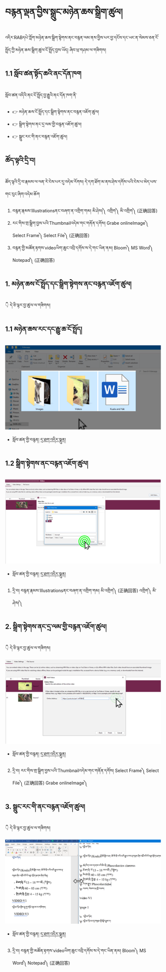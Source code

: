 # བརྙན་ལྡན་བྱིས་སྒྲུང་མཉེན་ཆས་སྒྲིག་ཚུལ།

འདིར་RABདཔེ་ཀློག་མཉེན་ཆས་སྒྲིག་སྟེགས་ནང་བརྙན་ལམ་ནས་བྱིས་པར་བྱ་དངོས་དང་ཡང་ན་སེམས་ཅན་ངོ་སྤྲོད་ཀྱི་མཉེན་ཆས་སྒྲིག་ཚུལ་ངོ་སྤྲོད་བྱས་ཡོད། ཞིབ་ཕྲ་གཤམ་ལ་གཟིགས།

## 1.1 སློབ་ཚན་སྟོད་ཆའི་ནང་དོན་ཁག

སློབ་ཚན་འདིའི་ནང་ངོ་སྤྲོད་བྱ་རྒྱུའི་ནང་དོན་ཁག་ནི་

- 👉 མཉེན་ཆས་ངོ་སྤྲོད་དང་སྒྲིག་སྟེགས་ནང་བརྙན་འཇོག་ཚུལ།
- 👉 སྒྲིག་སྟེགས་ནང་དྲ་ལམ་གྱི་བརྙན་འཇོག་ཚུལ།
- 👉 སྒྲུང་རང་གི་ནང་བརྙན་འཇོག་ཚུལ།

## ཚོད་ལྟའི་དྲི་བ།

ཚོད་ལྟའི་དྲི་བ་རྣམས་ལ་ལན་རེ་ངེས་པར་དུ་འདེམ་རོགས། དེ་དག་ཐོག་མ་ནས་ཤེས་དགོས་པའི་ངེས་པ་མེད་པས་གང་རུང་ཞིག་འདེམ་ཆོག

1. བརྙན་རྣམས་Illustrationsནང་བཞག་ན་འགྲིག་གམ། མི་ཤེས།༽ འགྲིག༽ མི་འགྲིག༽ (正确回答)
2. རང་གིས་གྲ་སྒྲིག་བྱས་པའི་Thumbnailའདེམ་གང་གནོན་དགོས། Grabe onlineImage༽ Select Frame༽ Select File༽ (正确回答)
3. བརྙན་གྱི་མཚོན་རྟགས་videoཡིག་ཆུང་འབྲི་དགོས་ས་དེ་གང་ཡིན་ནམ། Bloom༽ MS Word༽ Notepad༽ (正确回答)

## 1. མཉེན་ཆས་ངོ་སྤྲོད་དང་སྒྲིག་སྟེགས་ནང་བརྙན་འཇོག་ཚུལ།

👇 དེ་ཅི་ལྟར་བྱ་ཚུལ་ལ་གཟིགས།

## 1.1 མཉེན་ཆས་རང་དང་རྒྱུ་ཆ་ངོ་སྤྲོད།

![800](images/000001.png)


- སློབ་ཚན་གྱི་བརྙན། [དྲ་ཐག་འདིར་སྣུན།](https://drive.google.com/file/d/1glTVyPNKMRHHoF1heOTaulY3AsYtTjDo/view?usp=share_link)

## 1.2 སྒྲིག་སྟེགས་ནང་བརྙན་འཇོག་ཚུལ།

![800](images/000002.png)


- སློབ་ཚན་གྱི་བརྙན། [དྲ་ཐག་འདིར་སྣུན།](https://drive.google.com/file/d/110P8W00k-CN9KTRZouok5GyoMfLQmEkV/view?usp=share_link)

1. དྲི་བ། བརྙན་རྣམས་Illustrationsནང་བཞག་ན་འགྲིག་གམ། མི་འགྲིག༽ (正确回答) འགྲིག༽ མི་ཤེས།༽

## 2. སྒྲིག་སྟེགས་ནང་དྲ་ལམ་གྱི་བརྙན་འཇོག་ཚུལ།

👇 དེ་ཅི་ལྟར་བྱ་ཚུལ་ལ་གཟིགས།

![800](images/000003.png)


- སློབ་ཚན་གྱི་བརྙན། [དྲ་ཐག་འདིར་སྣུན།](https://drive.google.com/file/d/1Cj9K46QSM9QnFDFElqt38YEw5zZh8cqs/view?usp=share_link)


2. དྲི་བ། རང་གིས་གྲ་སྒྲིག་བྱས་པའི་Thumbnailའདེམ་གང་གནོན་དགོས། 
Select Frame༽ Select File༽ (正确回答) Grabe onlineImage༽

## 3. སྒྲུང་རང་གི་ནང་བརྙན་འཇོག་ཚུལ།

👇 དེ་ཅི་ལྟར་བྱ་ཚུལ་ལ་གཟིགས།

![800](images/000004.png)
 

- སློབ་ཚན་གྱི་བརྙན། [དྲ་ཐག་འདིར་སྣུན།](https://drive.google.com/file/d/1ccPXLSdqNlE8XGVrsgHfevzTnBdT6Hk0/view?usp=share_link)


3. དྲི་བ། བརྙན་གྱི་མཚོན་རྟགས་videoཡིག་ཆུང་འབྲི་དགོས་ས་དེ་གང་ཡིན་ནམ། Bloom༽ MS Word༽ Notepad༽ (正确回答)

